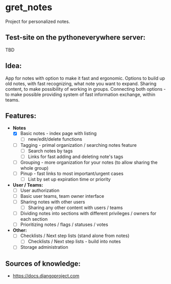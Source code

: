 # gret_notes

Project for personalized notes.

## Test-site on the pythoneverywhere server:

TBD

## Idea:

 App for notes with option to make it fast and ergonomic.
 Options to build up old notes, with fast recognizing, what note you want to expand.
 Sharing content, to make possibility of working in groups.
 Connecting both options - to make possible providing system of fast information exchange, within teams.

## Features:

* **Notes**
    * [x] Basic notes - index page with listing
        * [ ] new/edit/delete functions
    * [ ] Tagging - primal organization / searching notes feature
        * [ ] Search notes by tags
        * [ ] Links for fast adding and deleting note's tags
    * [ ] Grouping - more organization for your notes (to allow sharing the whole group)
    * [ ] Pinup - fast links to most important/urgent cases
        * [ ] List by set up expiration time or priority

* **User / Teams:**
    * [ ] User authorization
    * [ ] Basic user teams, team owner interface
    * [ ] Sharing notes with other users 
        * [ ] Sharing any other content with users / teams
    * [ ] Dividing notes into sections with different privileges / owners for each section
    * [ ] Prioritizing notes / flags / statuses / votes

* **Other:**
    * [ ] Checklists / Next step lists (stand alone from notes)
        * [ ] Checklists / Next step lists - build into notes
    * [ ] Storage administration 

## Sources of knowledge:

* https://docs.djangoproject.com
